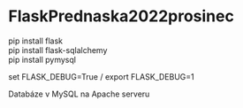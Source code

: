 # FlaskPrednaska2022prosinec

pip install flask \
pip install flask-sqlalchemy \
pip install pymysql 

set FLASK_DEBUG=True / export FLASK_DEBUG=1

Databáze v MySQL na Apache serveru

